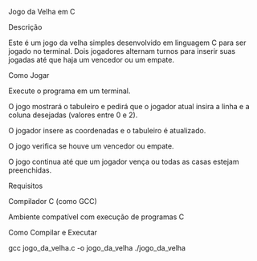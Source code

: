 Jogo da Velha em C

Descrição

Este é um jogo da velha simples desenvolvido em linguagem C para ser jogado no terminal. Dois jogadores alternam turnos para inserir suas jogadas até que haja um vencedor ou um empate.

Como Jogar

Execute o programa em um terminal.

O jogo mostrará o tabuleiro e pedirá que o jogador atual insira a linha e a coluna desejadas (valores entre 0 e 2).

O jogador insere as coordenadas e o tabuleiro é atualizado.

O jogo verifica se houve um vencedor ou empate.

O jogo continua até que um jogador vença ou todas as casas estejam preenchidas.

Requisitos

Compilador C (como GCC)

Ambiente compatível com execução de programas C

Como Compilar e Executar

gcc jogo_da_velha.c -o jogo_da_velha
./jogo_da_velha

